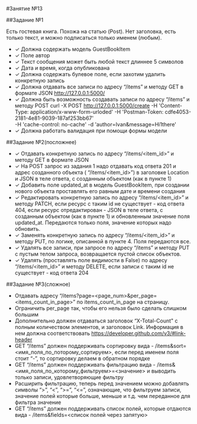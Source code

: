 #Занятие №13

##Задание №1

Есть гостевая книга. Похожа на статью (Post).
Нет заголовка, есть только текст, и можно подписаться только именем (любым).
* ✓ Должна содержать модель GuestBookItem 
* ✓ Поле автор
* ✓ Текст сообщения может быть любой текст длиннее 5 символов
* ✓ Дата и время, когда опубликована
* ✓ Должна содержать булевое поле, если захотим удалить конкретную запись
* ✓ Должна отдавать все записи по адресу “/items” и методу GET в формате JSON
http://127.0.0.1:5000/
* ✓ Должна быть возможность создавать записи по адресу “/items” и методу POST
curl -X POST   http://127.0.0.1:5000/create  -H 'Content-Type: application/x-www-form-urloded' 
  -H 'Postman-Token: cdfe4053-2181-4e81-9039-187af253bb67'   
  -H 'cache-control: no-cache'   -d 'author=Ivan&message=Hi1there'
* ✓ Должна работать валидация при помощи формы модели

##Задание №2(посложнее)

* ✓ Отдавать конкретную запись по адресу “/items/<item_id>” и методу GET в формате JSON
* ✓ На POST запрос из задания 1 надо отдавать код ответа 201 и адрес созданного объекта ( “/items/<item_id>”) в заголовке Location и JSON в теле ответа, с созданным объектом (как в пункте 1)
* ✓ Добавить поле updated_at в модель GuestBookItem, при создании нового объекта проставлять его равным дате и времени создания
* ✓ Редактировать конкретную запись по адресу “/items/<item_id>” и методу PATCH, если ресурс с таким id не существует - код ответа 404, 
если ресурс отредактирован - JSON в теле ответа, с созданным объектом (как в пункте 1) и обновленным значение поля updated_at. Передаются только поля, значение которых надо обновить.
* ✓ Заменять конкретную запись по адресу “/items/<item_id>” и методу PUT, по логике, описанной в пункте 4. Поля передаются все.
* ✓ Удалять все записи, при запросе по адресу “/items” и методу PUT c пустым телом запроса, возвращается пустой список объектов.
* ✓ Удалять (проставлять поле видимости в False) по адресу “/items/<item_id>” и методу DELETE, если записи с таким id не существует - код ответа 204

##Задание №3(сложное)
* Отдавать адресу “/items?page=<page_num>&per_page=<items_count_in_page>” по items_count_in_page на страницу. 
* Ограничить per_page так, чтобы его нельзя было сделать слишком большим
* Дополнительно должен отдаваться заголовок “X-Total-Count" с полным количеством элементов, и заголовок Link. Информация в нем должна соответствовать https://developer.github.com/v3/#link-header
* GET “/items” должен поддерживать сортировку вида - /items&sort=<имя_поля_по_поторому_сортируем>, если перед именем поля стоит “-”, то сортировку делаем в обратном порядке
* GET “/items” должен поддерживать фильтрацию вида - /items&<имя_поля_по_которому_фильтруем>=<значение> и выводить только записи, удовлетворяющие фильтру
* Расширить фильтрацию, теперь перед значением можно добавлять символы “>”, “<”, “>=”, “<=”, означающие, что фильтруем записи, значение полей которые больше, меньше и т.д. чем переданное для фильтра значение
* GET “/items” должен поддерживать список полей, которые отдаются вида - /items&fields=<список полей через запятую>




